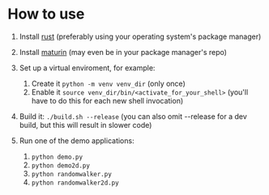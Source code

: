 # How to use

1. Install [rust](https://www.rust-lang.org) (preferably using your operating system's package manager)
2. Install [maturin](https://github.com/PyO3/maturin) (may even be in your package manager's repo)
3. Set up a virtual enviroment, for example:
    1. Create it `python -m venv venv_dir` (only once)
    2. Enable it `source venv_dir/bin/<activate_for_your_shell>` (you'll have to do this for each new shell invocation)

4. Build it: `./build.sh --release` (you can also omit --release for a dev build, but this will result in slower code)
5. Run one of the demo applications:
    1. `python demo.py`
    2. `python demo2d.py`
    3. `python randomwalker.py`
    4. `python randomwalker2d.py`
